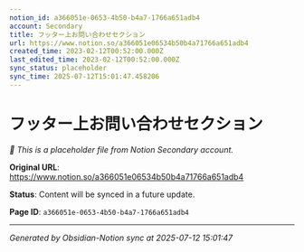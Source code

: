 ```yaml
---
notion_id: a366051e-0653-4b50-b4a7-1766a651adb4
account: Secondary
title: フッター上お問い合わせセクション
url: https://www.notion.so/a366051e06534b50b4a71766a651adb4
created_time: 2023-02-12T00:52:00.000Z
last_edited_time: 2023-02-12T00:52:00.000Z
sync_status: placeholder
sync_time: 2025-07-12T15:01:47.458206
---
```


# フッター上お問い合わせセクション

*🔄 This is a placeholder file from Notion Secondary account.*

**Original URL**: https://www.notion.so/a366051e06534b50b4a71766a651adb4

**Status**: Content will be synced in a future update.

**Page ID**: `a366051e-0653-4b50-b4a7-1766a651adb4`

---

*Generated by Obsidian-Notion sync at 2025-07-12 15:01:47*
